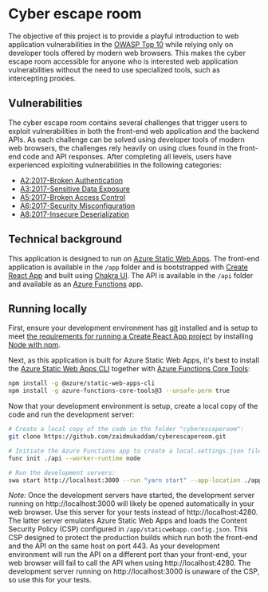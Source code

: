 # Cyber escape room
The objective of this project is to provide a playful introduction to web application vulnerabilities in the [OWASP Top 10](https://owasp.org/www-project-top-ten/) while relying only on developer tools offered by modern web browsers. This makes the cyber escape room accessible for anyone who is interested web application vulnerabilities without the need to use specialized tools, such as intercepting proxies.

## Vulnerabilities
The cyber escape room contains several challenges that trigger users to exploit vulnerabilities in both the front-end web application and the backend APIs. As each challenge can be solved using developer tools of modern web browsers, the challenges rely heavily on using clues found in the front-end code and API responses. After completing all levels, users have experienced exploiting vulnerabilities in the following categories:

* [A2:2017-Broken Authentication](https://owasp.org/www-project-top-ten/2017/A2_2017-Broken_Authentication)
* [A3:2017-Sensitive Data Exposure](https://owasp.org/www-project-top-ten/2017/A3_2017-Sensitive_Data_Exposure)
* [A5:2017-Broken Access Control](https://owasp.org/www-project-top-ten/2017/A5_2017-Broken_Access_Control)
* [A6:2017-Security Misconfiguration](https://owasp.org/www-project-top-ten/2017/A6_2017-Security_Misconfiguration)
* [A8:2017-Insecure Deserialization](https://owasp.org/www-project-top-ten/2017/A8_2017-Insecure_Deserialization)

<!-- ## Demo
The cyber escape room can be taken for a test drive on https://escape.jero.net/. -->

## Technical background
This application is designed to run on [Azure Static Web Apps](https://azure.microsoft.com/en-us/services/app-service/static/). The front-end application is available in the `/app` folder and is bootstrapped with [Create React App](https://github.com/facebook/create-react-app) and built using [Chakra UI](https://chakra-ui.com/). The API is available in the `/api` folder and available as an [Azure Functions](https://azure.microsoft.com/en-us/services/functions/) app.

## Running locally
First, ensure your development environment has [git](https://git-scm.com/downloads) installed and is setup to meet [the requirements for running a Create React App project](https://reactjs.org/docs/create-a-new-react-app.html#create-react-app) by installing [Node with npm](https://nodejs.org/).

Next, as this application is built for Azure Static Web Apps, it's best to install the [Azure Static Web Apps CLI](https://github.com/Azure/static-web-apps-cli) together with [Azure Functions Core Tools](https://github.com/Azure/static-web-apps-cli#serve-both-the-static-app-and-api):

```bash
npm install -g @azure/static-web-apps-cli
npm install -g azure-functions-core-tools@3 --unsafe-perm true
```

Now that your development environment is setup, create a local copy of the code and run the development server:

```bash
# Create a local copy of the code in the folder "cyberescaperoom":
git clone https://github.com/zaidmukaddam/cyberescaperoom.git

# Initiate the Azure Functions app to create a local.settings.json file:
func init ./api --worker-runtime node

# Run the development servers:
swa start http://localhost:3000 --run "yarn start" --app-location ./app --api ./api
```

*Note:* Once the development servers have started, the development server running on http://localhost:3000 will likely be opened automatically in your web browser. Use this server for your tests instead of http://localhost:4280. The latter server emulates Azure Static Web Apps and loads the Content Security Policy (CSP) configured in `/app/staticwebapp.config.json`. This CSP designed to protect the production builds which run both the front-end and the API on the same host on port 443. As your development environment will run the API on a different port than your front-end, your web browser will fail to call the API when using http://localhost:4280. The development server running on http://localhost:3000 is unaware of the CSP, so use this for your tests.